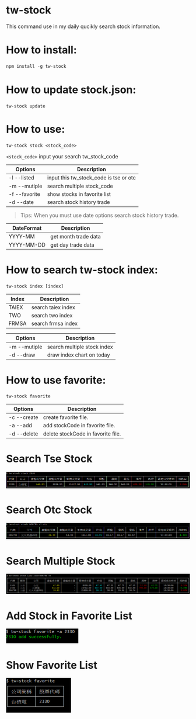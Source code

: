 # tw-stock

This command use in my daily qucikly search stock information.

# How to install:

```js
npm install -g tw-stock
```

# How to update stock.json:

```sheel
tw-stock update
```

# How to use:

```sheel
tw-stock stock <stock_code>
```

`<stock_code>` input your search tw_stock_code

| Options       | Description                            |
| ------------- | -------------------------------------- |
| -l --listed   | input this tw_stock_code is tse or otc |
| -m --mutiple  | search multiple stock_code             |
| -f --favorite | show stocks in favorite list           |
| -d --date     | search stock history trade             |

> Tips: When you must use date options search stock history trade.

| DateFormat | Description          |
| ---------- | -------------------- |
| YYYY-MM    | get month trade data |
| YYYY-MM-DD | get day trade data   |

# How to search tw-stock index:

```sheel
tw-stock index [index]
```

| Index | Description        |
| ----- | ------------------ |
| TAIEX | search taiex index |
| TWO   | search two index   |
| FRMSA | search frmsa index |

| Options      | Description                 |
| ------------ | --------------------------- |
| -m --mutiple | search multiple stock index |
| -d --draw    | draw index chart on today   |

# How to use favorite:

```sheel
tw-stock favorite
```

| Options     | Description                        |
| ----------- | ---------------------------------- |
| -c --create | create favorite file.              |
| -a --add    | add stockCode in favorite file.    |
| -d --delete | delete stockCode in favorite file. |

# Search Tse Stock

![tse.png](./tse.png)

# Search Otc Stock

![otc.png](./otc.png)

# Search Multiple Stock

![multiple.png](./multiple.png)

# Add Stock in Favorite List

![addStockInFavorite.png](./addStockInFavorite.png)

# Show Favorite List

![showFavoriteList.png](./showFavoriteList.png)
